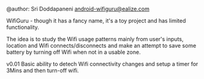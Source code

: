 @author:
Sri Doddapaneni
android-wifiguru@ealize.com

WifiGuru - though it has a fancy name, it's a toy project and has limited functionality.

The idea is to study the Wifi usage patterns mainly from user's inputs, location and Wifi connects/disconnects
and make an attempt to save some battery by turning off Wifi when not in a usable zone.

v0.01
Basic ability to detech Wifi connectivity changes and setup a timer for 3Mins and then turn-off wifi.
